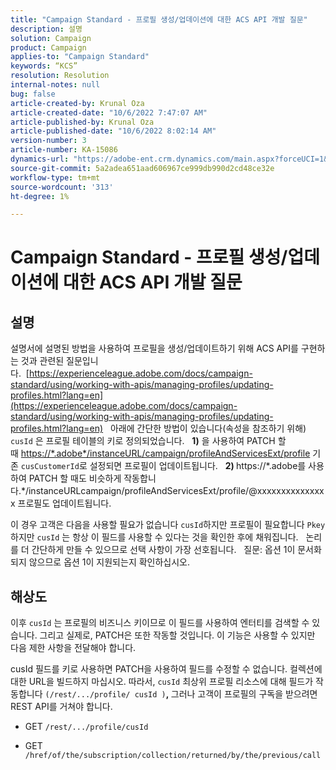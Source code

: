 ```yaml
---
title: "Campaign Standard - 프로필 생성/업데이션에 대한 ACS API 개발 질문"
description: 설명
solution: Campaign
product: Campaign
applies-to: "Campaign Standard"
keywords: “KCS”
resolution: Resolution
internal-notes: null
bug: false
article-created-by: Krunal Oza
article-created-date: "10/6/2022 7:47:07 AM"
article-published-by: Krunal Oza
article-published-date: "10/6/2022 8:02:14 AM"
version-number: 3
article-number: KA-15086
dynamics-url: "https://adobe-ent.crm.dynamics.com/main.aspx?forceUCI=1&pagetype=entityrecord&etn=knowledgearticle&id=a100990e-4b45-ed11-bba2-002248086a27"
source-git-commit: 5a2adea651aad606967ce999db990d2cd48ce32e
workflow-type: tm+mt
source-wordcount: '313'
ht-degree: 1%

---
```


# Campaign Standard - 프로필 생성/업데이션에 대한 ACS API 개발 질문

## 설명


설명서에 설명된 방법을 사용하여 프로필을 생성/업데이트하기 위해 ACS API를 구현하는 것과 관련된 질문입니다.  [https://experienceleague.adobe.com/docs/campaign-standard/using/working-with-apis/managing-profiles/updating-profiles.html?lang=en](https://experienceleague.adobe.com/docs/campaign-standard/using/working-with-apis/managing-profiles/updating-profiles.html?lang=en)
 
아래에 간단한 방법이 있습니다(속성을 참조하기 위해) `cusId` 은 프로필 테이블의 키로 정의되었습니다.
 
<b>1)</b> 을 사용하여 PATCH 할 때 [https://\*.adobe\*/instanceURL/campaign/profileAndServicesExt/profile](https://na01.safelinks.protection.outlook.com/?url=https://mc.adobe.io/unilever-mkt-stage1/campaign/profileAndServicesExt/profile&amp;amp;data=02%7c01%7c%7c7ae64aa57f294ebc9d7d08d4bd48ea2f%7cfa7b1b5a7b34438794aed2c178decee1%7c0%7c0%7c636341568263078022&amp;amp;sdata=EVqAIvzLyFYiHf18eFGtnFm9ya/lLg2YfH5T3xer/9E%3D&amp;amp;reserved=0) 기존 `cusCustomerId`로 설정되면 프로필이 업데이트됩니다.
 
<b>2) </b>https://\*.adobe를 사용하여 PATCH 할 때도 비슷하게 작동합니다.\*/instanceURLcampaign/profileAndServicesExt/profile/@xxxxxxxxxxxxxxx 프로필도 업데이트됩니다.

이 경우 고객은 다음을 사용할 필요가 없습니다 `cusId`하지만 프로필이 필요합니다 `Pkey`하지만 `cusId` 는 항상 이 필드를 사용할 수 있다는 것을 확인한 후에 채워집니다.
 
논리를 더 간단하게 만들 수 있으므로 선택 사항이 가장 선호됩니다.
 
질문: 옵션 1이 문서화되지 않으므로 옵션 1이 지원되는지 확인하십시오.


## 해상도


이후 `cusId` 는 프로필의 비즈니스 키이므로 이 필드를 사용하여 엔터티를 검색할 수 있습니다.
그리고 실제로, PATCH은 또한 작동할 것입니다.
이 기능은 사용할 수 있지만 다음 제한 사항을 전달해야 합니다.

cusId 필드를 키로 사용하면 PATCH을 사용하여 필드를 수정할 수 없습니다.
컬렉션에 대한 URL을 빌드하지 마십시오.
따라서, `cusId` 최상위 프로필 리소스에 대해 필드가 작동합니다 `(/rest/.../profile/ cusId )`<b>, </b>그러나 고객이 프로필의 구독을 받으려면 REST API를 거쳐야 합니다.

- GET `/rest/.../profile/cusId`




- GET `/href/of/the/subscription/collection/returned/by/the/previous/call`

